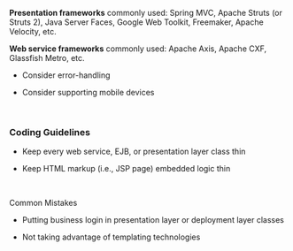 **Presentation frameworks** commonly used: Spring MVC, Apache Struts (or Struts
2), Java Server Faces, Google Web Toolkit, Freemaker, Apache Velocity, etc.

**Web service frameworks** commonly used: Apache Axis, Apache CXF, Glassfish
Metro, etc.

-   Consider error-handling

-   Consider supporting mobile devices

 

### Coding Guidelines

-   Keep every web service, EJB, or presentation layer class thin

-   Keep HTML markup (i.e., JSP page) embedded logic thin

 

Common Mistakes

-   Putting business login in presentation layer or deployment layer classes

-   Not taking advantage of templating technologies
